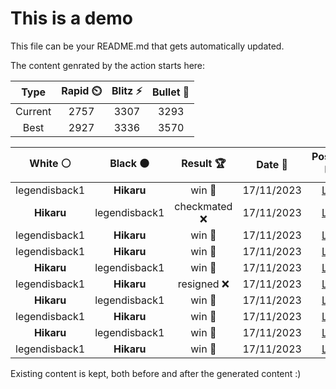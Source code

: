 # This is a demo

This file can be your README.md that gets automatically updated.

The content genrated by the action starts here:

<!--START_SECTION:chessStats-->
<!-- Automatically generated with https://github.com/Balastrong/chess-stats-action -->

| Type | Rapid ⏲️ | Blitz ⚡ | Bullet 🔫 |
|:---:|:---:|:---:|:---:|
| Current | 2757 | 3307 | 3293 |
| Best | 2927 | 3336 | 3570 |

| White ⚪ | Black ⚫ | Result 🏆 | Date 📅 | Position 🗺️ | Type 🕕 |
|:---:|:---:|:---:|:---:|:---:|:---:|
| legendisback1 | **Hikaru** | win 🥇 | 17/11/2023 | <a href="http://www.ee.unb.ca/cgi-bin/tervo/fen.pl?select=3k4/6pp/8/4P3/B5p1/6K1/3r1P1P/1b6 w - -">Link</a> | Blitz |
| **Hikaru** | legendisback1 | checkmated ❌ | 17/11/2023 | <a href="http://www.ee.unb.ca/cgi-bin/tervo/fen.pl?select=1q6/2q5/2K1pp2/8/1PP3k1/3Q4/P7/8 w - -">Link</a> | Blitz |
| legendisback1 | **Hikaru** | win 🥇 | 17/11/2023 | <a href="http://www.ee.unb.ca/cgi-bin/tervo/fen.pl?select=8/8/1knNn3/3pP3/1Ppr4/8/5PP1/1R4K1 w - -">Link</a> | Blitz |
| legendisback1 | **Hikaru** | win 🥇 | 17/11/2023 | <a href="http://www.ee.unb.ca/cgi-bin/tervo/fen.pl?select=q1k4r/3n4/p2npr2/PpNp2p1/1N1P2Q1/2P3P1/5P2/4R1K1 w - -">Link</a> | Blitz |
| **Hikaru** | legendisback1 | win 🥇 | 17/11/2023 | <a href="http://www.ee.unb.ca/cgi-bin/tervo/fen.pl?select=3RQ3/q3k3/2p4p/p3P3/5p2/4r3/P5P1/7K b - -">Link</a> | Blitz |
| legendisback1 | **Hikaru** | resigned ❌ | 17/11/2023 | <a href="http://www.ee.unb.ca/cgi-bin/tervo/fen.pl?select=1Q5k/6p1/7p/7P/2p2r2/p7/PP5K/8 b - -">Link</a> | Blitz |
| **Hikaru** | legendisback1 | win 🥇 | 17/11/2023 | <a href="http://www.ee.unb.ca/cgi-bin/tervo/fen.pl?select=1rk5/7R/NpP1pp1p/6pn/8/4BP2/4KP1b/8 b - -">Link</a> | Blitz |
| legendisback1 | **Hikaru** | win 🥇 | 17/11/2023 | <a href="http://www.ee.unb.ca/cgi-bin/tervo/fen.pl?select=8/p7/5k1p/8/3r1KP1/1B6/P7/8 w - -">Link</a> | Blitz |
| **Hikaru** | legendisback1 | win 🥇 | 17/11/2023 | <a href="http://www.ee.unb.ca/cgi-bin/tervo/fen.pl?select=8/p1P5/7p/8/P3K3/6k1/1P6/8 b - -">Link</a> | Blitz |
| legendisback1 | **Hikaru** | win 🥇 | 17/11/2023 | <a href="http://www.ee.unb.ca/cgi-bin/tervo/fen.pl?select=8/7p/4k3/2Pp1p2/7r/2K2P2/4B2P/8 w - -">Link</a> | Blitz |

<!--END_SECTION:chessStats-->

Existing content is kept, both before and after the generated content :)
